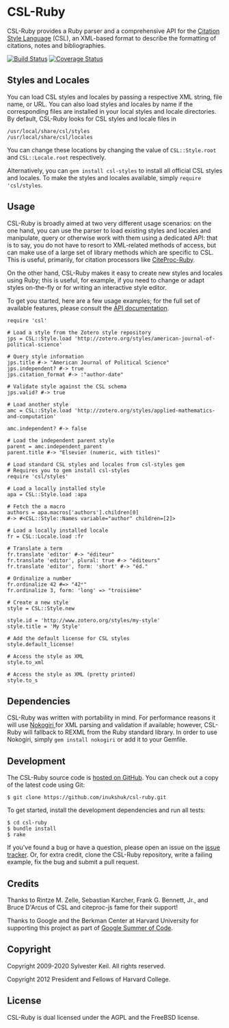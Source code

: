 CSL-Ruby
========
CSL-Ruby provides a Ruby parser and a comprehensive API for the
[Citation Style Language](http://citationstyles.org) (CSL), an XML-based
format to describe the formatting of citations, notes and bibliographies.

[![Build Status](https://secure.travis-ci.org/inukshuk/csl-ruby.png)](http://travis-ci.org/inukshuk/csl-ruby)
[![Coverage Status](https://coveralls.io/repos/inukshuk/csl-ruby/badge.png?branch=master)](https://coveralls.io/r/inukshuk/csl-ruby?branch=master)

Styles and Locales
------------------
You can load CSL styles and locales by passing a respective XML string, file
name, or URL. You can also load styles and locales by name if the
corresponding files are installed in your local styles and locale directories.
By default, CSL-Ruby looks for CSL styles and locale files in

    /usr/local/share/csl/styles
    /usr/local/share/csl/locales

You can change these locations by changing the value of `CSL::Style.root` and
`CSL::Locale.root` respectively.

Alternatively, you can `gem install csl-styles` to install all official CSL
styles and locales. To make the styles and locales available, simply
`require 'csl/styles`.

Usage
-----
CSL-Ruby is broadly aimed at two very different usage scenarios: on the one
hand, you can use the parser to load existing styles and locales and
manipulate, query or otherwise work with them using a dedicated API: that is
to say, you do not have to resort to XML-related methods of access, but can
make use of a large set of library methods which are specific to CSL. This
is useful, primarily, for citation processors like
[CiteProc-Ruby](https://github.com/inukshuk/citeproc).

On the other hand, CSL-Ruby makes it easy to create new styles and locales
using Ruby; this is useful, for example, if you need to change or adapt
styles on-the-fly or for writing an interactive style editor.

To get you started, here are a few usage examples; for the full set of
available features, please consult the
[API documentation](http://rubydoc.info/gems/csl/).

    require 'csl'

    # Load a style from the Zotero style repository
    jps = CSL::Style.load 'http://zotero.org/styles/american-journal-of-political-science'

    # Query style information
    jps.title #-> "American Journal of Political Science"
    jps.independent? #-> true
    jps.citation_format #-> :"author-date"

    # Validate style against the CSL schema
    jps.valid? #-> true

    # Load another style
    amc = CSL::Style.load 'http://zotero.org/styles/applied-mathematics-and-computation'

    amc.independent? #-> false

    # Load the independent parent style
    parent = amc.independent_parent
    parent.title #-> "Elsevier (numeric, with titles)"

    # Load standard CSL styles and locales from csl-styles gem
    # Requires you to gem install csl-styles
    require 'csl/styles'

    # Load a locally installed style
    apa = CSL::Style.load :apa

    # Fetch the a macro
    authors = apa.macros['authors'].children[0]
    #-> #<CSL::Style::Names variable="author" children=[2]>

    # Load a locally installed locale
    fr = CSL::Locale.load :fr

    # Translate a term
    fr.translate 'editor' #-> "éditeur"
    fr.translate 'editor', plural: true #-> "éditeurs"
    fr.translate 'editor', form: 'short' #-> "éd."

    # Ordinalize a number
    fr.ordinalize 42 #=> "42ᵉ"
    fr.ordinalize 3, form: 'long' => "troisième"

    # Create a new style
    style = CSL::Style.new

    style.id = 'http://www.zotero.org/styles/my-style'
    style.title = 'My Style'

    # Add the default license for CSL styles
    style.default_license!

    # Access the style as XML
    style.to_xml

    # Access the style as XML (pretty printed)
    style.to_s

Dependencies
------------
CSL-Ruby was written with portability in mind. For performance reasons it
will use [Nokogiri ](http://nokogiri.org) for XML parsing and validation
if available; however, CSL-Ruby will fallback to REXML from the Ruby standard
library. In order to use Nokogiri, simply `gem install nokogiri` or add it
to your Gemfile.

Development
-----------
The CSL-Ruby source code is [hosted on GitHub](https://github.com/inukshuk/csl-ruby).
You can check out a copy of the latest code using Git:

    $ git clone https://github.com/inukshuk/csl-ruby.git

To get started, install the development dependencies and run all tests:

    $ cd csl-ruby
    $ bundle install
    $ rake

If you've found a bug or have a question, please open an issue on the
[issue tracker](https://github.com/inukshuk/csl-ruby/issues).
Or, for extra credit, clone the CSL-Ruby repository, write a failing
example, fix the bug and submit a pull request.

Credits
-------
Thanks to Rintze M. Zelle, Sebastian Karcher, Frank G. Bennett, Jr.,
and Bruce D'Arcus of CSL and citeproc-js fame for their support!

Thanks to Google and the Berkman Center at Harvard University for supporting
this project as part of [Google Summer of Code](https://developers.google.com/open-source/soc/).

Copyright
---------
Copyright 2009-2020 Sylvester Keil. All rights reserved.

Copyright 2012 President and Fellows of Harvard College.

License
-------
CSL-Ruby is dual licensed under the AGPL and the FreeBSD license.

